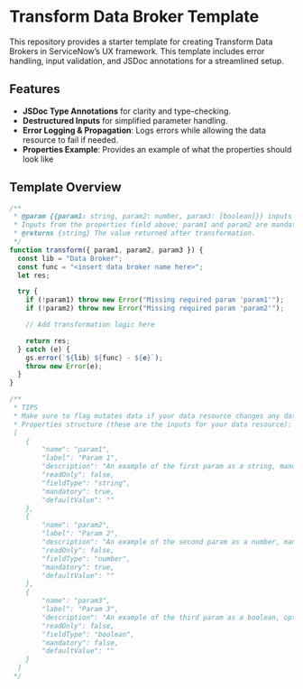 # Transform Data Broker Template

This repository provides a starter template for creating Transform Data Brokers in ServiceNow’s UX framework. This template includes error handling, input validation, and JSDoc annotations for a streamlined setup.

## Features

- **JSDoc Type Annotations** for clarity and type-checking.
- **Destructured Inputs** for simplified parameter handling.
- **Error Logging & Propagation**: Logs errors while allowing the data resource to fail if needed.
- **Properties Example**: Provides an example of what the properties should look like

## Template Overview

```javascript
/**
 * @param {{param1: string, param2: number, param3: [boolean]}} inputs 
 * Inputs from the properties field above; param1 and param2 are mandatory.
 * @returns {string} The value returned after transformation.
 */
function transform({ param1, param2, param3 }) {
  const lib = "Data Broker";
  const func = "<insert data broker name here>";
  let res;

  try {
    if (!param1) throw new Error("Missing required param 'param1'");
    if (!param2) throw new Error("Missing required param 'param2'");

    // Add transformation logic here

    return res;
  } catch (e) {
    gs.error(`${lib} ${func} - ${e}`);
    throw new Error(e);
  }
}

/**
 * TIPS
 * Make sure to flag mutates data if your data resource changes any data
 * Properties structure (these are the inputs for your data resource):
 [
    {
        "name": "param1",
        "label": "Param 1",
        "description": "An example of the first param as a string, mandatory",
        "readOnly": false,
        "fieldType": "string",
        "mandatory": true,
        "defaultValue": ""
    },
    {
        "name": "param2",
        "label": "Param 2",
        "description": "An example of the second param as a number, mandatory",
        "readOnly": false,
        "fieldType": "number",
        "mandatory": true,
        "defaultValue": ""
    },
    {
        "name": "param3",
        "label": "Param 3",
        "description": "An example of the third param as a boolean, optional",
        "readOnly": false,
        "fieldType": "boolean",
        "mandatory": false,
        "defaultValue": ""
    }
  ]
 */
```
